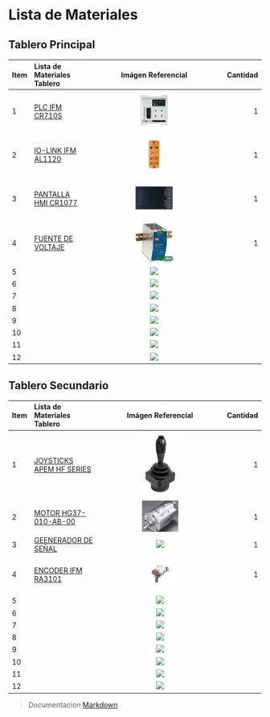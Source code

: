 # Lista de Materiales
## Tablero Principal

| Item | Lista de Materiales Tablero |Imágen Referencial | Cantidad |
| -----| :-------------------------- | :-----------:     | --------:|
|1| [PLC IFM CR710S](https://www.ifm.com/es/es/product/CR710S) |<img src="images/CR710S.jpg" width="30%">| 1 |
|2| [IO-LINK IFM AL1120](https://www.ifm.com/de/en/product/AL1120)| <img src="images/iolink.jpg" width="30%">| 1 |
|3| [PANTALLA HMI CR1077](https://www.ifm.com/es/es/product/CR1077) | <img src="images/CR1077.jpg" width="30%"/>| 1 |
|4| [FUENTE DE VOLTAJE](http://dmu.cl/fuentes-de-poder/fuentes-de-poder-24vdc/fuente-poder-24v-10a-riel-din-ndr-240-24)|<img src="images/fuente.jpg" width="30%"/>| 1 |
|5|  [ ](  ) | <img src="#" width="40%"/>  |
|6|  [ ](  ) | <img src="#" width="40%"/>  |
|7|  [ ](  ) | <img src="#" width="40%"/>  |
|8|  [ ](  ) | <img src="#" width="40%"/>  |
|9|  [ ](  ) | <img src="#" width="40%"/>  |
|10| [ ](  ) | <img src="#" width="40%"/>  |
|11| [ ](  ) | <img src="#" width="40%"/>  |
|12| [ ](  ) | <img src="#" width="40%"/>  |


## Tablero Secundario

| Item | Lista de Materiales Tablero |Imágen Referencial | Cantidad |
| -----| :-------------------------- | :-----------:     | --------:|
|1| [JOYSTICKS APEM HF SERIES](https://www.apem.com/us/hf-series-42.html) |<img src="images/hf.jpg" width="30%">| 1 |
|2| [MOTOR HG37-010-AB-00](https://www.mouser.pe/ProductDetail/Nidec-Copal/HG37-010-AB-00?qs=Wj%2FVkw3K%252BMDXk9B7HZtFzg%3D%3D)| <img src="images/motor.jpg" width="30%">| 1 |
|3| [GEENERADOR DE SEÑAL](https://articulo.mercadolibre.com.pe/MPE-442409083-generador-senal-corriente-4-20ma-voltaje-0-10-v-plc-sensor-_JM#reco_item_pos=0&reco_backend=machinalis-seller-items&reco_backend_type=low_level&reco_client=vip-seller_items-above&reco_id=ba668242-c660-4e1a-baad-076690d5d803) | <img src="images/señal.webp" width="30%"/>| 1 |
|4| [ENCODER IFM RA3101](https://www.ifm.com/es/es/product/RA3101)|<img src="images/encoder.jpg" width="30%"/>| 1 |
|5|  [ ](  ) | <img src="#" width="40%"/>  |
|6|  [ ](  ) | <img src="#" width="40%"/>  |
|7|  [ ](  ) | <img src="#" width="40%"/>  |
|8|  [ ](  ) | <img src="#" width="40%"/>  |
|9|  [ ](  ) | <img src="#" width="40%"/>  |
|10| [ ](  ) | <img src="#" width="40%"/>  |
|11| [ ](  ) | <img src="#" width="40%"/>  |
|12| [ ](  ) | <img src="#" width="40%"/>  |






































> Documentacion [Markdown]( https://github.com/adam-p/markdown-here/wiki/Markdown-Here-Cheatsheet "Documentación Markdown")